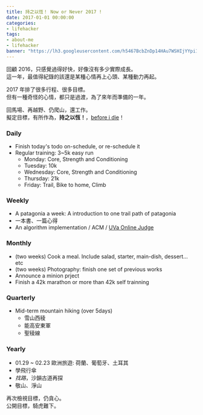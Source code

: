 ```yaml
---
title: 持之以恆！ Now or Never 2017 !
date: 2017-01-01 00:00:00
categories:
- lifehacker
tags:
- about-me
- lifehacker
banner: "https://lh3.googleusercontent.com/h5467BcbZnDp14HAu7WSHIjYYpi1N3ly9iIbqLIf3YKzsgtef7iuXZH30iwO_bex5gApBiCwVq_D8n_T5EXtnMnlghC8N8wIY0qHGsWXTgDkfGzm3L3Hs-sxPL3fsSiPOdqBcW82NqBU25tp4LrMNHnQhNZV_7IFz1UFGepv1njtOr1rHCki_mm-ZGZe6EPCIVwGt7aVXgCP7BATW0MWF3rmljvRxLtkazogujEnmraAm9GdpxE1u0VJEylIBXkczweL4uX9f9EZUj2iWvZy6Soy9ku_asfd3Hj7HOx7kUqZe6qUZ9ufiSmqHjThrrU4_bRzfoPhRd65U25PmBLUf59R9yGU6tT_zZL5pmJQlP7v2Bu9M10-uYvYppIdYG59QW8xPtG7c_BEOdKtrA2JHUzxmUvHfxevmhIG7VbKc1tJS4Tm4H8lMb1SgfLsXH7ckL18kDnZhUE4aKLqh7lOLYTaSEFcNjSm1B6aVY8a7UrtmQKMx7SGCSX4Mns77WCdQVGmmyJsMGdhfqp-UtNuYUSr6yxOxhpFd1cBAM3Xz3aqJ-98Wr5DpL23uDX2yo4zev1ZKvZYcTrLzsHhdCFSYhmFPGMby4tz7r3SrFbKy9nxD-yVC99En34yeyTNiWWS8dGZRDRoN8s2WRXgBnbZazJ3v_G6iLc3ueIj=w1000-no"
---
```


回顧 2016，只感覺過得好快，好像沒有多少實際成長。  
這一年，最值得紀錄的該還是某種心情再上心頭、某種動力再起。

2017 年排了很多行程、很多目標。  
但有一種奇怪的心情，都只是過渡，為了來年而準備的一年。

回馬場、再越野、仍爬山，還工作。  
擬定目標，有所作為，__持之以恆！__，[before i die](http://goo.gl/393HY)！

<!-- more -->

### Daily ###

-   Finish today's todo on-schedule, or re-schedule it
-   Regular training: 3~5k easy run
    -   Monday: Core, Strength and Conditioning
    -   Tuesday: 10k
    -   Wednesday: Core, Strength and Conditioning
    -   Thursday: 21k
    -   Friday: Trail, Bike to home, Climb

### Weekly ###

-   A patagonia a week: A introduction to one trail path of patagonia
-   一本書、一篇心得
-   An algorithm implementation / ACM / [UVa Online Judge](http://goo.gl/hCQ1gS)

### Monthly ###

-   (two weeks) Cook a meal. Include salad, starter, main-dish, dessert... etc
-   (two weeks) Photography: finish one set of previous works
-   Announce a minion prject
-   Finish a 42k marathon or more than 42k self trainning

### Quarterly ###

-   Mid-term mountain hiking (over 5days)
    -   雪山西稜
    -   能高安東軍
    -   聖稜線

### Yearly ###

-   01.29 ~ 02.23 歐洲旅遊: 荷蘭、葡萄牙、土耳其
-   學飛行傘
-   _找路_，沙韻古道再探
-   敬山、淨山

再次檢視目標，仍貪心。  
公開目標，騎虎難下。
